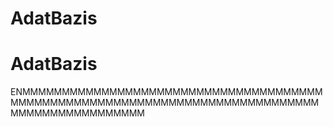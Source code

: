 # AdatBazis
# AdatBazis
ENMMMMMMMMMMMMMMMMMMMMMMMMMMMMMMMMMMMMMMMMMMMMMMMMMMMMMMMMMMMMMMMMMMMMMMMMMMMMMMMMMMMMMMMMMMMMMM